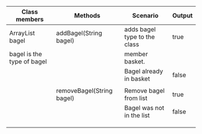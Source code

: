 


| Class members              | Methods                   | Scenario                     | Output |
|----------------------------|---------------------------|------------------------------|--------|
| ArrayList<String> bagel    | addBagel(String bagel)    | adds bagel type to the class | true   |
| bagel is the type of bagel |                           | member basket.               |        |
|                            |                           | Bagel already in basket      | false  |
|                            |                           |                              |        |
|                            | removeBagel(String bagel) | Remove bagel from list       | true   |
|                            |                           | Bagel was not in the list    | false  |
|                            |                           |                              |        |
|                            |                           |                              |        |
|                            |                           |                              |        |




